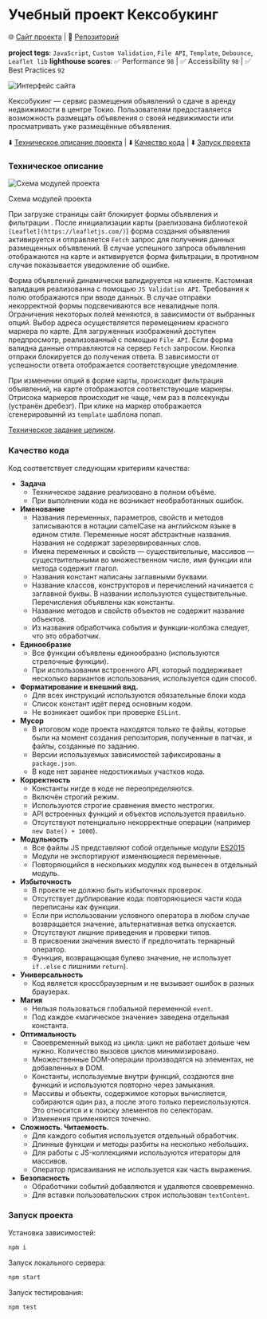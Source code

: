 # Учебный проект Кексобукинг

🌐 [Сайт проекта](https://qostua.github.io/keksobooking/) | 📄 [Репозиторий](https://github.com/qostua/keksobooking/)

**project tegs**: `JavaScript`, `Custom Validation`, `File API`, `Template`, `Debounce`, `Leaflet lib`
**lighthouse scores**: ✅ Performance `98` | ✅ Accessibility `98` | ✅ Best Practices `92`

![Интерфейс сайта](https://user-images.githubusercontent.com/79047487/195340556-3f14a9c9-f4d1-4d17-ae1c-646a859ad2e7.jpg)

Кексобукинг — сервис размещения объявлений о сдаче в аренду недвижимости в центре Токио. Пользователям предоставляется возможность размещать объявления о своей недвижимости или просматривать уже размещённые объявления.

⬇️ [Техническое описание проекта](#tech-desk) | ⬇️ [Качество кода](#quality) | ⬇️ [Запуск проекта](#start)

### <a name="tech-desk">Техническое описание</a>

![Схема модулей проекта](https://user-images.githubusercontent.com/79047487/195343326-e3a4c7e7-63a5-4ee5-ae88-305c0ce9c834.png)

Схема модулей проекта

При загрузке страницы сайт блокирует формы объявления и фильтрации . После инициализации карты (раелизована библиотекой `[Leaflet](https://leafletjs.com/)`) форма создания объявления активируется и отправляется `Fetch` запрос для получения данных размещенных объявлений. В случае успешного запроса объявления отображаются на карте и активируется форма фильтрации, в противном случае показывается уведомление об ошибке.

Форма объявлений динамически валидируется на клиенте. Кастомная валидация реализованна с помощью `JS Validation API`. Требования к полю отображаются при вводе данных. В случае отправки некорректной формы подсвечиваются все невалидные поля. Ограничения некоторых полей меняются, в зависимости от выбранных опций. Выбор адреса осуществляется перемещением красного маркера по карте. Для загруженных изображений доступен предпросмотр, реализованный с помощью `File API`. Если форма валидна данные отправляются на сервер `Fetch` запросом. Кнопка отпраки блокируется до получения ответа. В зависимости от успешности ответа отображается соответствующие уведомление.

При изменении опций в форме карты, происходит фильтрация объявлений, на карте отображаются соответствующие маркеры. Отрисока маркеров происходит не чаще, чем раз в полсекунды (устранён дребезг). При клике на маркер отображается сгенерировыннй из `template` шаблона попап.

[Техническое задание целиком](https://www.notion.so/7b4346d4261347e5b996078472fb8dcb).

### <a name="quality">Качество кода</a>

Код соответствует следующим критериям качества:

- ****Задача****
    - Техническое задание реализовано в полном объёме.
    - При выполнении кода не возникает необработанных ошибок.
- ****Именование****
    - Названия переменных, параметров, свойств и методов записываются в нотации camelCase на английском языке в едином стиле. Переменные носят абстрактные названия. Названия не содержат зарезервированных слов.
    - Имена переменных и свойств — существительные, массивов — существительными во множественном числе, имя функции или метода содержит глагол.
    - Названия констант написаны заглавными буквами.
    - Название классов, конструкторов и перечислений начинается с заглавной буквы. В названии используются существительные. Перечисления объявлены как константы.
    - Название методов и свойств объектов не содержит название объектов.
    - Из названия обработчика события и функции-колбэка следует, что это обработчик.
- ****Единообразие****
    - Все функции объявлены единообразно (используются стрелочные функции).
    - При использовании встроенного API, который поддерживает несколько вариантов использования, используется один способ.
- ****Форматирование и внешний вид.****
    - Для всех инструкций используются обязательные блоки кода
    - Список констант идёт перед основным кодом.
    - Не возникает ошибок при проверке `ESLint`.
- ****Мусор****
    - В итоговом коде проекта находятся только те файлы, которые были на момент создания репозитория, полученные в патчах, и файлы, созданные по заданию.
    - Версии используемых зависимостей зафиксированы в `package.json`.
    - В коде нет заранее недостижимых участков кода.
- ****Корректность****
    - Константы нигде в коде не переопределяются.
    - Включён строгий режим.
    - Используются строгие сравнения вместо нестрогих.
    - API встроенных функций и объектов используется правильно.
    - Отсутствуют потенциально некорректные операции (например `new Date() + 1000`).
- ****Модульность****
    - Все файлы JS представляют собой отдельные модули [ES2015](http://exploringjs.com/es6/ch_modules.html)
    - Модули не экспортируют изменяющиеся переменные.
    - Повторяющийся в нескольких модулях код вынесен в отдельный модуль.
- ****Избыточность****
    - В проекте не должно быть избыточных проверок.
    - Отсутствует дублирование кода: повторяющиеся части кода переписаны как функции.
    - Если при использовании условного оператора в любом случае возвращается значение, альтернативная ветка опускается.
    - Отсутствуют лишние приведения и проверки типов.
    - В присвоении значения вместо if предпочитать тернарный оператор.
    - Функция, возвращающая булево значение, не использует `if..else` с лишними `return`).
- ****Универсальность****
    - Код является кроссбраузерным и не вызывает ошибок в разных браузерах.
- ****Магия****
    - Нельзя пользоваться глобальной переменной `event`.
    - Под каждое «магическое значение» заведена отдельная константа.
- ****Оптимальность****
    - Своевременный выход из цикла: цикл не работает дольше чем нужно. Количество вызовов циклов минимизировано.
    - Множественные DOM-операции производятся на элементах, не добавленных в DOM.
    - Константы, используемые внутри функций, создаются вне функций и используются повторно через замыкания.
    - Массивы и объекты, содержимое которых вычисляется, собираются один раз, а после этого только переиспользуются. Это относится и к поиску элементов по селекторам.
    - Изменения применяются точечно.
- ****Сложность. Читаемость.****
    - Для каждого события используется отдельный обработчик.
    - Длинные функции и методы разбиты на несколько небольших.
    - Для работы с JS-коллекциями используются итераторы для массивов.
    - Оператор присваивания не используется как часть выражения.
- ****Безопасность****
    - Обработчики событий добавляются и удаляются своевременно.
    - Для вставки пользовательских строк использован `textContent`.

### <a name="start">Запуск проекта</a>

Установка зависимостей:

```bash
npm i
```

Запуск локального сервера:

```bash
npm start
```

Запуск тестирования:

```bash
npm test
```
